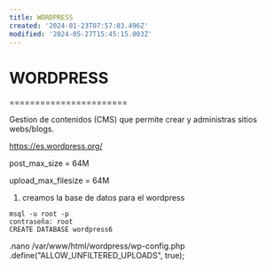 ```yaml
---
title: WORDPRESS
created: '2024-01-23T07:57:03.496Z'
modified: '2024-05-27T15:45:15.003Z'
---
```


# WORDPRESS
=======================

Gestion de contenidos (CMS) que permite crear y administras sitios webs/blogs.

https://es.wordpress.org/




post_max_size = 64M

upload_max_filesize = 64M
1. creamos la base de datos para el wordpress
``` console
msql -u root -p
contraseña: root
CREATE DATABASE wordpress6
```
.nano /var/www/html/wordpress/wp-config.php
.define("ALLOW_UNFILTERED_UPLOADS", true);

